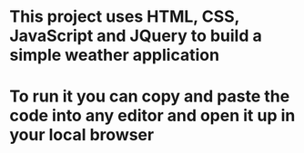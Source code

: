 # This project uses HTML, CSS, JavaScript and JQuery to build a simple weather application
# To run it you can copy and paste the code into any editor and open it up in your local browser
